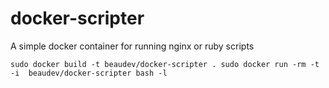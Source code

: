 docker-scripter
===============

A simple docker container for running nginx or ruby scripts


`sudo docker build -t beaudev/docker-scripter .
sudo docker run -rm -t -i  beaudev/docker-scripter bash -l`

